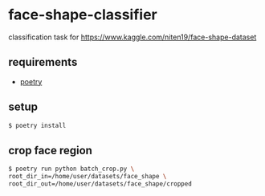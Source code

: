 # face-shape-classifier
classification task for https://www.kaggle.com/niten19/face-shape-dataset

## requirements
- [poetry](https://python-poetry.org/)

## setup
```bash
$ poetry install
```

## crop face region
```bash
$ poetry run python batch_crop.py \
root_dir_in=/home/user/datasets/face_shape \
root_dir_out=/home/user/datasets/face_shape/cropped
```
